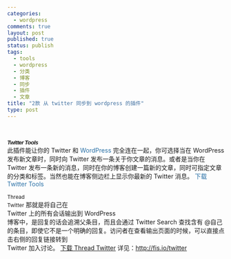 ```yaml
--- 
categories: 
  - wordpress
comments: true
layout: post
published: true
status: publish
tags: 
  - tools
  - wordpress
  - 分类
  - 博客
  - 同步
  - 插件
  - 文章
title: "2款 从 twitter 同步到 wordpress 的插件"
type: post
---
```

<span style="line-height: normal; white-space: pre-wrap; -webkit-text-size-adjust: none;"> </span>
<h5 style="font-weight: bold; letter-spacing: -0.05em; font-family: Arial; font-size: 13px; padding: 0px; margin: 0px;">Twitter Tools</h5>
此插件能让你的 Twitter 和 <a style="color: #2970a6; text-decoration: none;" title="WordPress" href="http://housne.info/tag/wordpress/">WordPress</a> 完全连在一起，你可选择当在 WordPress 发布新文章时，同时向 Twitter 发布一条关于你文章的消息。或者是当你在 Twitter 发布一条新的消息，同时在你的博客创建一篇新的文章，同时可指定文章的分类和标签。当然也能在博客侧边栏上显示你最新的 Twitter 消息。
<a style="color: #2970a6; text-decoration: none;" href="http://downloads.wordpress.org/plugin/twitter-tools.1.5.1a.zip">下载 Twitter Tools</a>


<span style="line-height: normal; font-size: 12px; white-space: pre-wrap; -webkit-text-size-adjust: none;">Thread Twitter</span>
<span style="line-height: normal; white-space: pre-wrap; -webkit-text-size-adjust: none;">那就是将自己在 Twitter 上的所有会话输出到 WordPress 博客中，是回复的话会追溯父条目，而且会通过 Twitter Search 查找含有 @自己 的条目，即使它不是一个明确的回复。访问者在查看输出页面的时候，可以直接点击右侧的回复链接转到 Twitter 加入讨论。</span>
<span style="line-height: 21px;"><a href="http://wordpress.org/extend/plugins/thread-twitter/" target="_blank">下载 Thread Twitter</a></span>
<span style="line-height: 21px;">详见：</span><a href="http://fis.io/twitter">http://fis.io/twitter</a>
